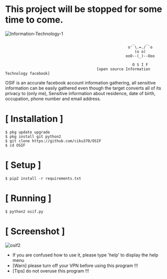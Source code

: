 
# This project will be stopped for some time to come.






![Information-Technology-1](https://user-images.githubusercontent.com/64240810/147685326-84747b85-27f9-4275-8f6e-652f4aa30a85.jpg)















```
                                                         _     _
                                                       o' \.=./ `o
                                                          (o o)          
                                                      ooO--(_)--Ooo
                                       
                                                         O S I F
                                         [open source Information Technology facebook]
```
OSIF is an accurate facebook account information gathering, all sensitive information can be easily gathered even though the target converts all of its privacy to (only me), Sensitive information about residence, date of birth, occupation, phone number and email address.


# [ Installation ]
```
$ pkg update upgrade
$ pkg install git python2
$ git clone https://github.com/ciku370/OSIF
$ cd OSIF
```

# [ Setup ]
```
$ pip2 install -r requirements.txt
```
# [ Running ]
```
$ python2 osif.py
```
# [ Screenshot ]
![osif2](https://user-images.githubusercontent.com/64240810/147684588-1b1394b3-60f5-4921-bd3a-d2feed15ba07.png)

* If you are confused how to use it, please type 'help' to display the help menu
* [Warn] please turn off your VPN before using this program !!!
* [Tips] do not overuse this program !!!
